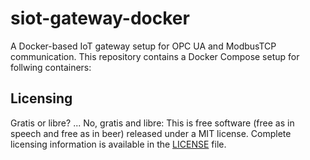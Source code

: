 **siot-gateway-docker**
=======================

A Docker-based IoT gateway setup for OPC UA and ModbusTCP communication.
This repository contains a Docker Compose setup for follwing containers:



**Licensing**
------------------
Gratis or libre? ... No, gratis and libre:
This is free software (free as in speech and free as in beer) released under a MIT license. Complete licensing information is available in the [LICENSE](./LICENSE) file.
